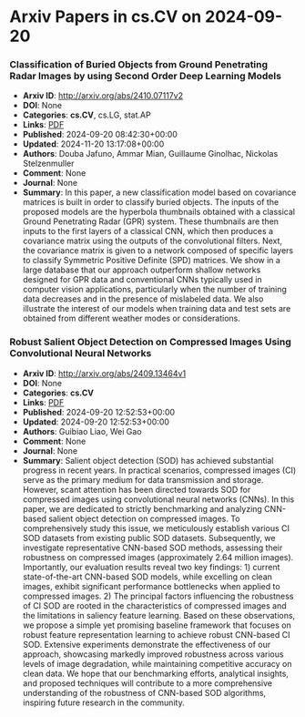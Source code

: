 # Arxiv Papers in cs.CV on 2024-09-20
### Classification of Buried Objects from Ground Penetrating Radar Images by using Second Order Deep Learning Models
- **Arxiv ID**: http://arxiv.org/abs/2410.07117v2
- **DOI**: None
- **Categories**: **cs.CV**, cs.LG, stat.AP
- **Links**: [PDF](http://arxiv.org/pdf/2410.07117v2)
- **Published**: 2024-09-20 08:42:30+00:00
- **Updated**: 2024-11-20 13:17:08+00:00
- **Authors**: Douba Jafuno, Ammar Mian, Guillaume Ginolhac, Nickolas Stelzenmuller
- **Comment**: None
- **Journal**: None
- **Summary**: In this paper, a new classification model based on covariance matrices is built in order to classify buried objects. The inputs of the proposed models are the hyperbola thumbnails obtained with a classical Ground Penetrating Radar (GPR) system. These thumbnails are then inputs to the first layers of a classical CNN, which then produces a covariance matrix using the outputs of the convolutional filters. Next, the covariance matrix is given to a network composed of specific layers to classify Symmetric Positive Definite (SPD) matrices. We show in a large database that our approach outperform shallow networks designed for GPR data and conventional CNNs typically used in computer vision applications, particularly when the number of training data decreases and in the presence of mislabeled data. We also illustrate the interest of our models when training data and test sets are obtained from different weather modes or considerations.



### Robust Salient Object Detection on Compressed Images Using Convolutional Neural Networks
- **Arxiv ID**: http://arxiv.org/abs/2409.13464v1
- **DOI**: None
- **Categories**: **cs.CV**
- **Links**: [PDF](http://arxiv.org/pdf/2409.13464v1)
- **Published**: 2024-09-20 12:52:53+00:00
- **Updated**: 2024-09-20 12:52:53+00:00
- **Authors**: Guibiao Liao, Wei Gao
- **Comment**: None
- **Journal**: None
- **Summary**: Salient object detection (SOD) has achieved substantial progress in recent years. In practical scenarios, compressed images (CI) serve as the primary medium for data transmission and storage. However, scant attention has been directed towards SOD for compressed images using convolutional neural networks (CNNs). In this paper, we are dedicated to strictly benchmarking and analyzing CNN-based salient object detection on compressed images. To comprehensively study this issue, we meticulously establish various CI SOD datasets from existing public SOD datasets. Subsequently, we investigate representative CNN-based SOD methods, assessing their robustness on compressed images (approximately 2.64 million images). Importantly, our evaluation results reveal two key findings: 1) current state-of-the-art CNN-based SOD models, while excelling on clean images, exhibit significant performance bottlenecks when applied to compressed images. 2) The principal factors influencing the robustness of CI SOD are rooted in the characteristics of compressed images and the limitations in saliency feature learning. Based on these observations, we propose a simple yet promising baseline framework that focuses on robust feature representation learning to achieve robust CNN-based CI SOD. Extensive experiments demonstrate the effectiveness of our approach, showcasing markedly improved robustness across various levels of image degradation, while maintaining competitive accuracy on clean data. We hope that our benchmarking efforts, analytical insights, and proposed techniques will contribute to a more comprehensive understanding of the robustness of CNN-based SOD algorithms, inspiring future research in the community.



